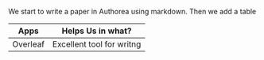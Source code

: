 We start to write a paper in Authorea using markdown. Then we add a table 

| Apps | Helps Us in what? |
|------|-------------------|
| Overleaf | Excellent tool for writng 